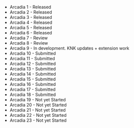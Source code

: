 * Arcadia 1 - Released
* Arcadia 2 - Released
* Arcadia 3 - Released
* Arcadia 4 - Released
* Arcadia 5 - Released
* Arcadia 6 - Released
* Arcadia 7 - Review
* Arcadia 8 - Review
* Arcadia 9 - In development. KNK updates + extension work
* Arcadia 10 - Submitted
* Arcadia 11 - Submitted
* Arcadia 12 - Submitted
* Arcadia 13 - Submitted
* Arcadia 14 - Submitted
* Arcadia 15 - Submitted
* Arcadia 16 - Submitted
* Arcadia 17 - Submitted
* Arcadia 18 - Submitted
* Arcadia 19 - Not yet Started
* Arcadia 20 - Not yet Started
* Arcadia 21 - Not yet Started
* Arcadia 22 - Not yet Started
* Arcadia 23 - Not yet Started
